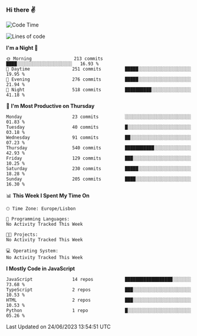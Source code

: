 ### Hi there :v:

<!--
**eusebioaddsilva/eusebioaddsilva** is a ✨ _special_ ✨ repository because its `README.md` (this file) appears on your GitHub profile.

<!--START_SECTION:waka-->
![Code Time](http://img.shields.io/badge/Code%20Time-46%20hrs%2015%20mins-blue)

![Lines of code](https://img.shields.io/badge/From%20Hello%20World%20I%27ve%20Written-3.2%20million%20lines%20of%20code-blue)

**I'm a Night 🦉** 

```text
🌞 Morning                213 commits         ████░░░░░░░░░░░░░░░░░░░░░   16.93 % 
🌆 Daytime                251 commits         █████░░░░░░░░░░░░░░░░░░░░   19.95 % 
🌃 Evening                276 commits         █████░░░░░░░░░░░░░░░░░░░░   21.94 % 
🌙 Night                  518 commits         ██████████░░░░░░░░░░░░░░░   41.18 % 
```
📅 **I'm Most Productive on Thursday** 

```text
Monday                   23 commits          ░░░░░░░░░░░░░░░░░░░░░░░░░   01.83 % 
Tuesday                  40 commits          █░░░░░░░░░░░░░░░░░░░░░░░░   03.18 % 
Wednesday                91 commits          ██░░░░░░░░░░░░░░░░░░░░░░░   07.23 % 
Thursday                 540 commits         ███████████░░░░░░░░░░░░░░   42.93 % 
Friday                   129 commits         ███░░░░░░░░░░░░░░░░░░░░░░   10.25 % 
Saturday                 230 commits         █████░░░░░░░░░░░░░░░░░░░░   18.28 % 
Sunday                   205 commits         ████░░░░░░░░░░░░░░░░░░░░░   16.30 % 
```


📊 **This Week I Spent My Time On** 

```text
🕑︎ Time Zone: Europe/Lisbon

💬 Programming Languages: 
No Activity Tracked This Week

🐱‍💻 Projects: 
No Activity Tracked This Week

💻 Operating System: 
No Activity Tracked This Week
```

**I Mostly Code in JavaScript** 

```text
JavaScript               14 repos            ██████████████████░░░░░░░   73.68 % 
TypeScript               2 repos             ███░░░░░░░░░░░░░░░░░░░░░░   10.53 % 
HTML                     2 repos             ███░░░░░░░░░░░░░░░░░░░░░░   10.53 % 
Python                   1 repo              █░░░░░░░░░░░░░░░░░░░░░░░░   05.26 % 
```




 Last Updated on 24/06/2023 13:54:51 UTC
<!--END_SECTION:waka-->
